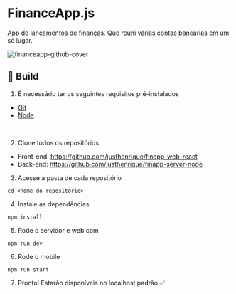 # FinanceApp.js
App de lançamentos de finanças. Que reuni várias contas bancárias em um só lugar. 

![financeapp-github-cover](https://github.com/justhenrique/finapp-web-react/assets/54003876/74226c32-979e-483e-bd89-083038535b79)

## 🚀 Build

1. É necessário ter os seguintes requisitos pré-instalados
- [Git](https://git-scm.com/)
- [Node](https://nodejs.org/en/)

<br />

2. Clone todos os repositórios 

- Front-end: https://github.com/justhenrique/finapp-web-react
- Back-end: https://github.com/justhenrique/finapp-server-node

3. Acesse a pasta de cada repositório
```
cd <nome-do-repositório> 
```

4. Instale as dependências
```
npm install
```

5. Rode o servidor e web com
```
npm run dev
```

6. Rode o mobile
```
npm run start
```

7. Pronto! Estarão disponíveis no localhost padrão ✅

